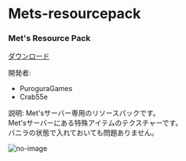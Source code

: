 # Mets-resourcepack

### Met's Resource Pack

[ダウンロード](//mets-svr.com/user-guide/server-resourcepack/)

開発者:
- PuroguraGames
- Crab55e

説明:
Met'sサーバー専用のリソースパックです。  
Met'sサーバーにある特殊アイテムのテクスチャーです。  
バニラの状態で入れておいても問題ありません。

![no-image](https://mets-svr.com/images/favicon.png)